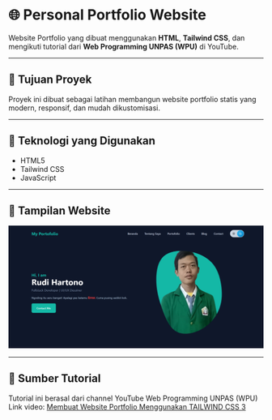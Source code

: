 # 🌐 Personal Portfolio Website

Website Portfolio yang dibuat menggunakan **HTML**, **Tailwind CSS**, dan mengikuti tutorial dari **Web Programming UNPAS (WPU)** di YouTube.

---

## 🎯 Tujuan Proyek

Proyek ini dibuat sebagai latihan membangun website portfolio statis yang modern, responsif, dan mudah dikustomisasi.

---

## 🚀 Teknologi yang Digunakan

- HTML5
- Tailwind CSS
- JavaScript

---

## 📸 Tampilan Website

![preview](img/Screenshot.png)

---

## 🎥 Sumber Tutorial
Tutorial ini berasal dari channel YouTube Web Programming UNPAS (WPU)
Link video: [Membuat Website Portfolio Menggunakan TAILWIND CSS 3](https://youtube.com/playlist?list=PLFIM0718LjIWaNi4oDdN49FTlznrWU9w2&si=tdaQkUbp1RWWsbuL)